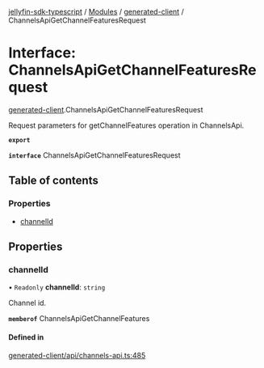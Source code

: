 [jellyfin-sdk-typescript](../README.md) / [Modules](../modules.md) / [generated-client](../modules/generated_client.md) / ChannelsApiGetChannelFeaturesRequest

# Interface: ChannelsApiGetChannelFeaturesRequest

[generated-client](../modules/generated_client.md).ChannelsApiGetChannelFeaturesRequest

Request parameters for getChannelFeatures operation in ChannelsApi.

**`export`**

**`interface`** ChannelsApiGetChannelFeaturesRequest

## Table of contents

### Properties

- [channelId](generated_client.ChannelsApiGetChannelFeaturesRequest.md#channelid)

## Properties

### channelId

• `Readonly` **channelId**: `string`

Channel id.

**`memberof`** ChannelsApiGetChannelFeatures

#### Defined in

[generated-client/api/channels-api.ts:485](https://github.com/thornbill/jellyfin-sdk-typescript/blob/e4df7f8/src/generated-client/api/channels-api.ts#L485)
